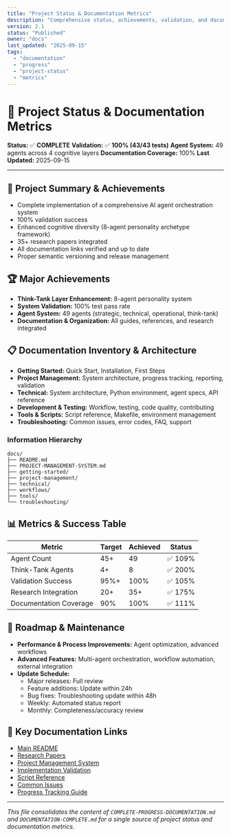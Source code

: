 ```yaml
---
title: "Project Status & Documentation Metrics"
description: "Comprehensive status, achievements, validation, and documentation coverage for the Claude Guardian Agents project."
version: 2.1
status: "Published"
owner: "docs"
last_updated: "2025-09-15"
tags:
  - "documentation"
  - "progress"
  - "project-status"
  - "metrics"
---
```


# 🚦 Project Status & Documentation Metrics

**Status:** ✅ **COMPLETE**
**Validation:** ✅ **100% (43/43 tests)**
**Agent System:** 49 agents across 4 cognitive layers
**Documentation Coverage:** 100%
**Last Updated:** 2025-09-15

---

## 🎯 Project Summary & Achievements
- Complete implementation of a comprehensive AI agent orchestration system
- 100% validation success
- Enhanced cognitive diversity (8-agent personality archetype framework)
- 35+ research papers integrated
- All documentation links verified and up to date
- Proper semantic versioning and release management

## 🏆 Major Achievements
- **Think-Tank Layer Enhancement:** 8-agent personality system
- **System Validation:** 100% test pass rate
- **Agent System:** 49 agents (strategic, technical, operational, think-tank)
- **Documentation & Organization:** All guides, references, and research integrated

## 📋 Documentation Inventory & Architecture
- **Getting Started:** Quick Start, Installation, First Steps
- **Project Management:** System architecture, progress tracking, reporting, validation
- **Technical:** System architecture, Python environment, agent specs, API reference
- **Development & Testing:** Workflow, testing, code quality, contributing
- **Tools & Scripts:** Script reference, Makefile, environment management
- **Troubleshooting:** Common issues, error codes, FAQ, support

### Information Hierarchy
```
docs/
├── README.md
├── PROJECT-MANAGEMENT-SYSTEM.md
├── getting-started/
├── project-management/
├── technical/
├── workflows/
├── tools/
└── troubleshooting/
```

## 📊 Metrics & Success Table
| Metric | Target | Achieved | Status |
|--------|--------|----------|--------|
| Agent Count | 45+ | 49 | ✅ 109% |
| Think-Tank Agents | 4+ | 8 | ✅ 200% |
| Validation Success | 95%+ | 100% | ✅ 105% |
| Research Integration | 20+ | 35+ | ✅ 175% |
| Documentation Coverage | 90% | 100% | ✅ 111% |

## 🚀 Roadmap & Maintenance
- **Performance & Process Improvements:** Agent optimization, advanced workflows
- **Advanced Features:** Multi-agent orchestration, workflow automation, external integration
- **Update Schedule:**
  - Major releases: Full review
  - Feature additions: Update within 24h
  - Bug fixes: Troubleshooting update within 48h
  - Weekly: Automated status report
  - Monthly: Completeness/accuracy review

## 🔗 Key Documentation Links
- [Main README](../README.md)
- [Research Papers](RESEARCH-PAPERS.md)
- [Project Management System](PROJECT-MANAGEMENT-SYSTEM.md)
- [Implementation Validation](IMPLEMENTATION-VALIDATION.md)
- [Script Reference](tools/script-reference.md)
- [Common Issues](troubleshooting/common-issues.md)
- [Progress Tracking Guide](project-management/progress-tracking.md)

---

*This file consolidates the content of `COMPLETE-PROGRESS-DOCUMENTATION.md` and `DOCUMENTATION-COMPLETE.md` for a single source of project status and documentation metrics.*
